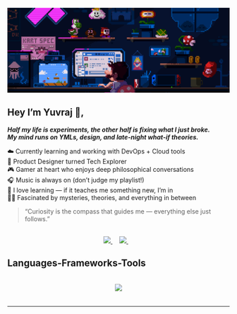 
<!--<h1 align="center">Code enthusiast crafting digital dreams ✨</h1>-->
![My cool gif](https://github.com/YuvrajDevs/YuvrajDevs/raw/main/save.gif)
## Hey I’m Yuvraj 👋,
***Half my life is experiments, the other half is fixing what I just broke.***  
***My mind runs on YMLs, design, and late-night what-if theories.***

☁️ Currently learning and working with DevOps + Cloud tools  
🎨 Product Designer turned Tech Explorer  
🎮 Gamer at heart who enjoys deep philosophical conversations  
🎧 Music is always on (don’t judge my playlist!)  
🧠 I love learning — if it teaches me something new, I’m in  
🕵️‍♂️ Fascinated by mysteries, theories, and everything in between  


> “Curiosity is the compass that guides me — everything else just follows.”


<br/>
 <div align="center"> 
  <a href="https://www.linkedin.com/in/yuvraj-singh-shekhawat-4404b4283" target="_blank">
    <img src="https://img.shields.io/badge/LinkedIn-0077B5?style=for-the-badge&logo=linkedin&logoColor=white" target="_blank" />
  </a>&nbsp;&nbsp;&nbsp;
  <a href="mailto:workwithyuvraj0712@gmail.com">
    <img src="https://img.shields.io/badge/Gmail-333333?style=for-the-badge&logo=gmail&logoColor=red" />
  </a>&nbsp;&nbsp;&nbsp;
</div>


## Languages-Frameworks-Tools
<br/>
<div align="center">
    <img src="https://skillicons.dev/icons?i=ansible,aws,azure,bash,docker,git,github,gitlab,go,grafana,prometheus,python,jenkins,githubactions,kafka,kubernetes,linux,mysql,rabbitmq,redis,react,figma,tailwind,nextjs,&perline=12&theme=light" />
</div>

<br/>
<hr/>




